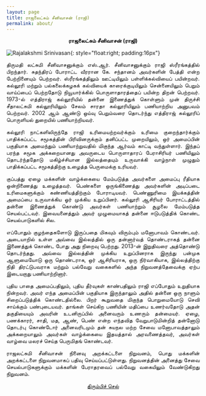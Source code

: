 ```yaml
---
layout: page
title: ராஜலைட்சும்‌ சீனிவாசன்‌ (ராஜி)
permalink: about/
---
```


<p style="text-align: center;"><strong>ராஜலைட்சும்‌ சீனிவாசன்‌ (ராஜி)</strong></p>

![Rajalakshmi Srinivasan](../assets/images/raji_photo.jpg){: style="float:right; padding:16px"}

<p style="text-align:justify; text-justify: inter-word">திருமதி லட்சுமி சீனிவாசனுக்கும்‌ எஸ்‌.ஆர்‌. சீனிவாசனுக்கும்‌ ராஜி ஸ்ரீரங்கத்தில்‌ பிறந்தார்‌. சுதந்திரப்‌ போராட்ட வீரரான கே. சந்தானம்‌ அவர்களின்‌ பேத்தி என்ற பேற்றினையும்‌ பெற்றவர்‌. ஸ்ரீரங்கத்திலும்‌ ஊட்டியிலும்‌ பள்ளிக்கல்வியைப்‌ பயின்றவர். கல்லூரி மற்றும்‌ பல்கலைக்கழகக்‌ கல்வியைக்‌ காரைக்குடியிலும் சென்னையிலும்‌ பெறும்‌ வாய்ப்பைப்‌ பெற்றதோடு நியூயார்க்கில்‌ பொருளாதாரத்தைப்‌ பயின்ற திறன்‌ பெற்றவர்‌.
1973-ல்‌ எத்திராஜ்‌ கல்லூரியில்‌ தன்னை இணைத்துக்‌ கொள்ளும்‌ முன்‌ திருச்சி சீதாலட்சுமி கல்லூரியிலும்‌ சேலம்‌ சாரதா கல்லூரியிலும்‌ பணியாற்றிய அனுபவம்‌ பெற்றவர்‌. 2002 ஆம்‌ ஆண்டு ஒய்வு பெறும்வரை தொடர்ந்து எத்திராஜ்‌ கல்லூரிப்‌ பொருளியல்‌ துறையில்‌ பணியாற்றியவர்.</p>

<p style="text-align:justify; text-justify: inter-word">கல்லூரி நாட்களிலிருந்தே ராஜி உரிமையற்றவர்க்கும்‌ உரிமை குறைந்தார்க்கும்‌ பாதிக்கப்பட்ட சமூகத்தின்‌ பிரிவினருக்கும்‌ தனிப்பட்ட முறையிலும்‌, ஒர்‌ அமைப்பின்‌ பகுதியாக அமைந்தும்‌ பணியாற்றுவதில்‌ மிகுந்த ஆர்வம்‌ காட்டி வந்துள்ளார்‌. இந்தப்‌ பரந்த சமூக அக்கறையானது அவருடைய பொருளாதாரப்‌ பேராசிரியர்‌ பணியிலும்‌ தொடர்ந்ததோடு மகிழ்ச்சியான இல்லத்தையும்‌ உருவாக்கி வாழ்நாள்‌ முழுதும்‌ பாதிக்கப்பட்ட சமூகத்திற்கு உழைத்த பெருமைக்கு உரியவர்.</p>

<p style="text-align:justify; text-justify: inter-word">குப்பத்து ஏழை மக்களின்‌ வாழ்க்கையை மேம்படுத்த அவர்களை அமைப்பு ரீதியாக ஒன்றிணைத்து
உழைத்தவர்‌. பெண்களை ஒருங்கிணைத்து அவர்களின்‌ அடிப்படை உரிமைகளுக்கும்‌ கண்ணியத்திற்கும்‌ போராடியவர்‌. பெண்ணுரிமை இயக்கத்தின்‌ அமைப்பை உருவாக்கிய ஓர்‌ முக்கிய உறுப்பினர்‌. கல்லூரி ஆசிரியர்‌ போராட்டத்தில்‌ தன்னை இணைத்துக்‌ கொண்டு அவர்கள்‌ பணியாற்றும்‌ சூழலை மேம்படுத்த செயல்பட்டவர். இவையனைத்தும்‌ அவர்‌ முழுமையாகத்‌ தன்னை ஈடுபடுத்திக்‌ கொண்ட செயல்பாடுகளில்‌ சில.</p>

<p style="text-align:justify; text-justify: inter-word">எப்போதும்‌ குழந்தைகளோடு இருப்பதை மிகவும்‌ விரும்பும்‌ மனோபாவம்‌ கொண்டவர்‌. அடையாறில்‌ உள்ள அவ்வை இல்லத்தில்‌ ஒரு தன்னார்வத்‌ தொண்டராகத்‌ தன்னை இணைத்துக்‌ கொண்ட போது அது நிறைவு பெற்றது. 2013-ன்‌ இறுதிவரை அத்தொண்டு தொடர்ந்தது. அவ்வை இல்லத்தின்‌ முக்கிய உறுப்பினராக
இருந்து பன்முக ஆளுமையோடு ஒரு தொண்டராக, ஒர்‌ ஆசிரியராக, ஒரு நிர்வாகியாக, இல்லத்திற்கு நிதி திரட்டுபவராக மற்றும்‌ பல்வேறு வகைகளில்‌ அந்த நிறுவனத்தேவைக்கு ஏற்ப இடையறாது பணியாற்றினார்.</p>

<p style="text-align:justify; text-justify: inter-word">புதிய பாதை அமைப்பதிலும்‌, புதிய தீர்வுகள்‌ காண்பதிலும்‌ ராஜி எப்போதும்‌ உறுதியாக நின்றவர்‌. அவர்‌ எந்த அமைப்பின்‌ பகுதியாக இருந்தாலும்‌ அதில்‌ தன்னை ஒரு நாளும்‌ சிறைப்படுத்திக்‌ கொண்டதில்லை. பிறர்‌ கூறுவதை மிகுந்த பொறுமையோடு செவி சாய்க்கும்‌ பண்புடையவர்‌. தாங்கள்‌ செய்கிற பணியின்‌ மதிப்பை உணர்வதோடு அதன்‌ தகுதியையும்‌ அவரின்‌ உடனிருப்பில்‌ அனைவரும்‌ உணரும்‌ தன்மையர்‌. ஏழை, பணக்காரர்‌, சாதி, மத, ஆண்‌, பெண்‌ என்ற எந்தவித வேறுபாடுமின்றித்‌ தன்னோடு தொடர்பு கொண்டோர்‌ அனைவரிடமும்‌ தன்‌ சுயநல மற்ற சேவை மனோபாவத்தாலும்‌ அக்கறையாலும்‌ அவர்கள்‌ வாழ்க்கையை இதயத்தால்‌ அரவணைத்தவர்‌, அவர்கள்‌ வாழ்வை மலரச்‌ செய்த பெருமிதங்‌ கொண்டவர்.</p>

<p style="text-align:justify; text-justify: inter-word">ராஜலட்சுமி சீனிவாசன்‌ நினைவு அறக்கட்டளை நிறுவனம்‌, பொது மக்களின்‌ அறக்கட்டளை நிறுவனமாகப்‌ பதிவு செய்யப்பட்டுள்ளது. நிறுவனத்தின்‌ அனைத்து சேவை செயல்பாடுகளுக்கும்‌ மக்களின்‌
பேராதரவைப்‌ பல்வேறு வகையிலும்‌ வேண்டுகிறது நிறுவனம்‌.</p>

<p style="text-align: center;"><a href="#" onClick="history.go(-1)">திரும்பிச் செல்</a></p>

